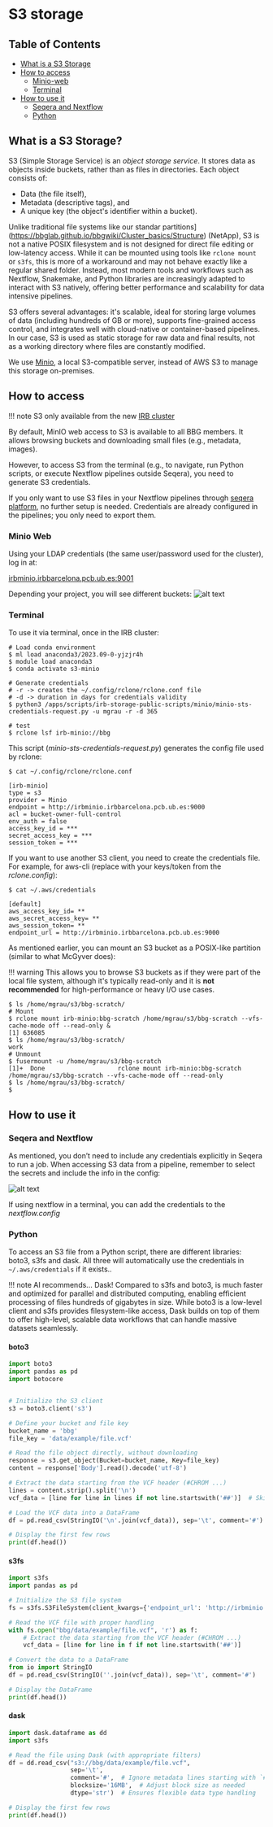 # S3 storage

## Table of Contents
- [What is a S3 Storage](#what-is-a-s3-storage)
- [How to access](#how-to-access)
    - [Minio-web](#minio-web)
    - [Terminal](#terminal)
- [How to use it](#how-to-use-it)
    - [Seqera and Nextflow](#seqera-and-nextflow)
    - [Python](#python)


## What is a S3 Storage?
S3 (Simple Storage Service) is an *object storage service*. It stores data as objects inside buckets, rather than as files in directories. Each object consists of:

- Data (the file itself),
- Metadata (descriptive tags), and
- A unique key (the object's identifier within a bucket).

Unlike traditional file systems like our standar partitions](https://bbglab.github.io/bbgwiki/Cluster_basics/Structure) (NetApp), S3 is not a native POSIX filesystem and is not designed for direct file editing or low-latency access. While it can be mounted using tools like `rclone mount` or `s3fs`, this is more of a workaround and may not behave exactly like a regular shared folder. Instead, most modern tools and workflows such as Nextflow, Snakemake, and Python libraries are increasingly adapted to interact with S3 natively, offering better performance and scalability for data intensive pipelines.

S3 offers several advantages: it's scalable, ideal for storing large volumes of data (including hundreds of GB or more), supports fine-grained access control, and integrates well with cloud-native or container-based pipelines. In our case, S3 is used as static storage for raw data and final results, not as a working directory where files are constantly modified.

We use [Minio](https://min.io/docs/minio/linux/index.html), a local S3-compatible server, instead of AWS S3 to manage this storage on-premises.

## How to access

!!! note
    S3 only available from the new [IRB cluster](https://bbglab.github.io/bbgwiki/Cluster_basics/IRB_cluster)


By default, MinIO web access to S3 is available to all BBG members. It allows browsing buckets and downloading small files (e.g., metadata, images).

However, to access S3 from the terminal (e.g., to navigate, run Python scripts, or execute Nextflow pipelines outside Seqera), you need to generate S3 credentials.

If you only want to use S3 files in your Nextflow pipelines through [seqera platform](https://cloud.seqera.io/), no further setup is needed. Credentials are already configured in the pipelines; you only need to export them.

### Minio Web 

Using your LDAP credentials (the same user/password used for the cluster), log in at:

[irbminio.irbbarcelona.pcb.ub.es:9001](irbminio.irbbarcelona.pcb.ub.es:9001)

Depending your project, you will see different buckets: 
![alt text](../assets/images/s3_img1.png)

### Terminal

To use it via terminal, once in the IRB cluster:

```
# Load conda environment
$ ml load anaconda3/2023.09-0-yjzjr4h
$ module load anaconda3
$ conda activate s3-minio

# Generate credentials
# -r -> creates the ~/.config/rclone/rclone.conf file
# -d -> duration in days for credentials validity
$ python3 /apps/scripts/irb-storage-public-scripts/minio/minio-sts-credentials-request.py -u mgrau -r -d 365

# test
$ rclone lsf irb-minio://bbg
```

This script (_minio-sts-credentials-request.py_) generates the config file used by rclone:
```
$ cat ~/.config/rclone/rclone.conf

[irb-minio]
type = s3
provider = Minio
endpoint = http://irbminio.irbbarcelona.pcb.ub.es:9000
acl = bucket-owner-full-control
env_auth = false
access_key_id = ***
secret_access_key = ***
session_token = ***
```

If you want to use another S3 client, you need to create the credentials file. For example, for aws-cli (replace with your keys/token from the _rclone.config_):

```
$ cat ~/.aws/credentials

[default]
aws_access_key_id= **
aws_secret_access_key= **
aws_session_token= **
endpoint_url = http://irbminio.irbbarcelona.pcb.ub.es:9000
```

As mentioned earlier, you can mount an S3 bucket as a POSIX-like partition (similar to what McGyver does):

!!! warning
    This allows you to browse S3 buckets as if they were part of the local file system, although it's typically read-only and it is **not recommended** for high-performance or heavy I/O use cases.


```
$ ls /home/mgrau/s3/bbg-scratch/
# Mount
$ rclone mount irb-minio:bbg-scratch /home/mgrau/s3/bbg-scratch --vfs-cache-mode off --read-only &
[1] 636085
$ ls /home/mgrau/s3/bbg-scratch/
work
# Unmount
$ fusermount -u /home/mgrau/s3/bbg-scratch
[1]+  Done                    rclone mount irb-minio:bbg-scratch /home/mgrau/s3/bbg-scratch --vfs-cache-mode off --read-only
$ ls /home/mgrau/s3/bbg-scratch/
$
```
 
## How to use it

### Seqera and Nextflow

As mentioned, you don’t need to include any credentials explicitly in Seqera to run a job. When accessing S3 data from a pipeline, remember to select the secrets and include the info in the config:

![alt text](../assets/images/s3_secrets.png)

If using nextflow in a terminal, you can add the credentials to the _nextflow.config_


### Python

To access an S3 file from a Python script, there are different libraries: boto3, s3fs and dask.
All three will automatically use the credentials in `~/.aws/credentials` if it exists.. 

!!! note
    AI recommends... Dask! Compared to s3fs and boto3, is much faster and optimized for parallel and distributed computing, enabling efficient processing of files hundreds of gigabytes in size. While boto3 is a low-level client and s3fs provides filesystem-like access, Dask builds on top of them to offer high-level, scalable data workflows that can handle massive datasets seamlessly. 


#### boto3 
```python
import boto3
import pandas as pd
import botocore


# Initialize the S3 client
s3 = boto3.client('s3')

# Define your bucket and file key
bucket_name = 'bbg'
file_key = 'data/example/file.vcf'

# Read the file object directly, without downloading
response = s3.get_object(Bucket=bucket_name, Key=file_key)
content = response['Body'].read().decode('utf-8')

# Extract the data starting from the VCF header (#CHROM ...)
lines = content.strip().split('\n')
vcf_data = [line for line in lines if not line.startswith('##')]  # Skip metadata

# Load the VCF data into a DataFrame
df = pd.read_csv(StringIO('\n'.join(vcf_data)), sep='\t', comment='#')

# Display the first few rows
print(df.head())
```

#### s3fs
```python
import s3fs
import pandas as pd

# Initialize the S3 file system
fs = s3fs.S3FileSystem(client_kwargs={'endpoint_url': 'http://irbminio:9000'})

# Read the VCF file with proper handling
with fs.open("bbg/data/example/file.vcf", 'r') as f:
    # Extract the data starting from the VCF header (#CHROM ...)
    vcf_data = [line for line in f if not line.startswith('##')]

# Convert the data to a DataFrame
from io import StringIO
df = pd.read_csv(StringIO(''.join(vcf_data)), sep='\t', comment='#')

# Display the DataFrame
print(df.head())
```

#### dask
```python
import dask.dataframe as dd
import s3fs

# Read the file using Dask (with appropriate filters)
df = dd.read_csv("s3://bbg/data/example/file.vcf",
                 sep='\t', 
                 comment='#',  # Ignore metadata lines starting with `##`
                 blocksize='16MB',  # Adjust block size as needed
                 dtype='str')  # Ensures flexible data type handling

# Display the first few rows
print(df.head())
```